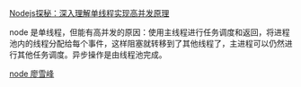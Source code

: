 [Nodejs探秘：深入理解单线程实现高并发原理](http://imweb.io/topic/5b6cf97093759a0e51c917c8)

node 是单线程，但能有高并发的原因：使用主线程进行任务调度和返回，将进程池内的线程分配给每个事件，这样阻塞就转移到了其他线程了，主进程可以仍然进行其他任务调度。异步操作是由线程池完成。

[node 廖雪峰](https://www.liaoxuefeng.com/wiki/001434446689867b27157e896e74d51a89c25cc8b43bdb3000/001434501497361a4e77c055f5c4a8da2d5a1868df36ad1000)


